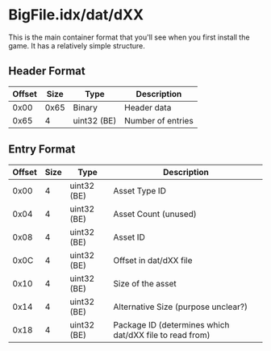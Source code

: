 # BigFile.idx/dat/dXX
This is the main container format that you'll see when you first install the game. It has a relatively simple structure.

## Header Format

| Offset | Size | Type | Description |
|--------|------|------|-------------|
| 0x00 | 0x65 | Binary | Header data |
| 0x65 | 4 | uint32 (BE) | Number of entries |

## Entry Format

| Offset | Size | Type | Description |
|--------|------|------|-------------|
| 0x00 | 4 | uint32 (BE) | Asset Type ID |
| 0x04 | 4 | uint32 (BE) | Asset Count (unused) |
| 0x08 | 4 | uint32 (BE) | Asset ID |
| 0x0C | 4 | uint32 (BE) | Offset in dat/dXX file |
| 0x10 | 4 | uint32 (BE) | Size of the asset |
| 0x14 | 4 | uint32 (BE) | Alternative Size (purpose unclear?) |
| 0x18 | 4 | uint32 (BE) | Package ID (determines which dat/dXX file to read from) |
